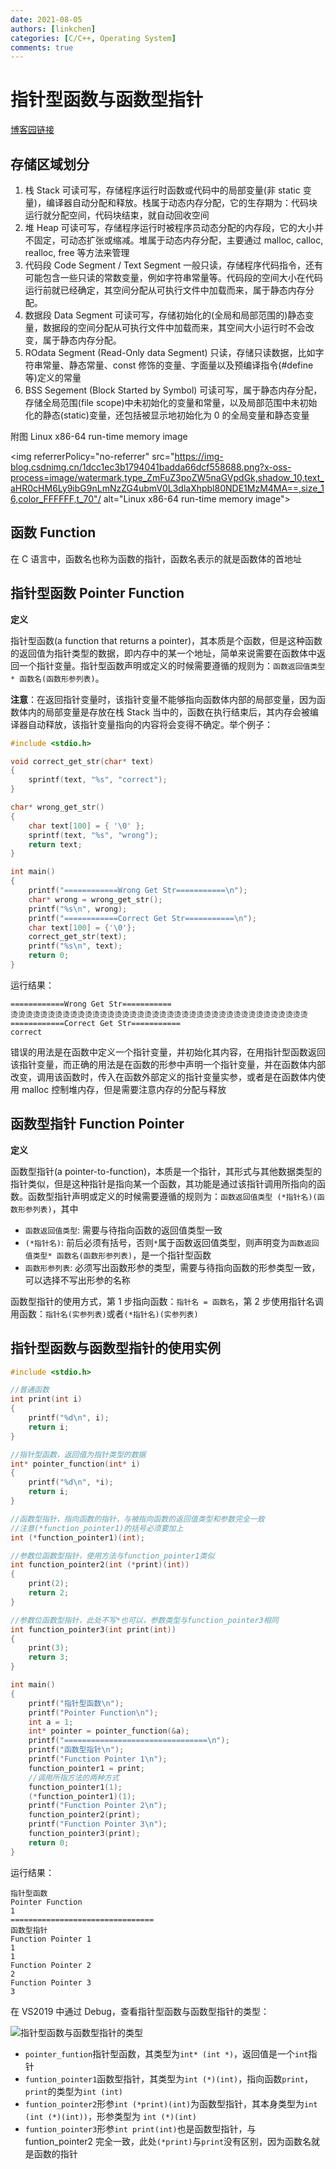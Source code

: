 ```yaml
---
date: 2021-08-05
authors: [linkchen]
categories: [C/C++, Operating System]
comments: true
---
```


# 指针型函数与函数型指针

[博客园链接](https://www.cnblogs.com/linkchen/p/15102549.html)

<!-- more -->

## 存储区域划分

1. 栈 Stack 可读可写，存储程序运行时函数或代码中的局部变量(非 static 变量)，编译器自动分配和释放。栈属于动态内存分配，它的生存期为：代码块运行就分配空间，代码块结束，就自动回收空间
2. 堆 Heap 可读可写，存储程序运行时被程序员动态分配的内存段，它的大小并不固定，可动态扩张或缩减。堆属于动态内存分配，主要通过 malloc, calloc, realloc, free 等方法来管理
3. 代码段 Code Segment / Text Segment 一般只读，存储程序代码指令，还有可能包含一些只读的常数变量，例如字符串常量等。代码段的空间大小在代码运行前就已经确定，其空间分配从可执行文件中加载而来，属于静态内存分配。
4. 数据段 Data Segment 可读可写，存储初始化的(全局和局部范围的)静态变量，数据段的空间分配从可执行文件中加载而来，其空间大小运行时不会改变，属于静态内存分配。
5. ROdata Segment (Read-Only data Segment) 只读，存储只读数据，比如字符串常量、静态常量、const 修饰的变量、字面量以及预编译指令(#define 等)定义的常量
6. BSS Segement (Block Started by Symbol) 可读可写，属于静态内存分配，存储全局范围(file scope)中未初始化的变量和常量，以及局部范围中未初始化的静态(static)变量，还包括被显示地初始化为 0 的全局变量和静态变量

附图 Linux x86-64 run-time memory image

<img referrerPolicy="no-referrer" src="https://img-blog.csdnimg.cn/1dcc1ec3b1794041badda66dcf558688.png?x-oss-process=image/watermark,type_ZmFuZ3poZW5naGVpdGk,shadow_10,text_aHR0cHM6Ly9ibG9nLmNzZG4ubmV0L3dlaXhpbl80NDE1MzM4MA==,size_16,color_FFFFFF,t_70"/ alt="Linux x86-64 run-time memory image">

## 函数 Function

在 C 语言中，函数名也称为函数的指针，函数名表示的就是函数体的首地址

## 指针型函数 Pointer Function

**定义**

指针型函数(a function that returns a pointer)，其本质是个函数，但是这种函数的返回值为指针类型的数据，即内存中的某一个地址，简单来说需要在函数体中返回一个指针变量。指针型函数声明或定义的时候需要遵循的规则为：`函数返回值类型* 函数名(函数形参列表)`。

**注意**：在返回指针变量时，该指针变量不能够指向函数体内部的局部变量，因为函数体内的局部变量是存放在栈 Stack 当中的，函数在执行结束后，其内存会被编译器自动释放，该指针变量指向的内容将会变得不确定。举个例子：

```c linenums="1"
#include <stdio.h>

void correct_get_str(char* text)
{
	sprintf(text, "%s", "correct");
}

char* wrong_get_str()
{
	char text[100] = { '\0' };
	sprintf(text, "%s", "wrong");
	return text;
}

int main()
{
	printf("============Wrong Get Str===========\n");
	char* wrong = wrong_get_str();
	printf("%s\n", wrong);
	printf("============Correct Get Str===========\n");
	char text[100] = {'\0'};
	correct_get_str(text);
	printf("%s\n", text);
	return 0;
}
```

运行结果：

```plaintext
============Wrong Get Str===========
烫烫烫烫烫烫烫烫烫烫烫烫烫烫烫烫烫烫烫烫烫烫烫烫烫烫烫烫烫烫烫烫烫烫烫烫烫烫烫烫
============Correct Get Str===========
correct
```

错误的用法是在函数中定义一个指针变量，并初始化其内容，在用指针型函数返回该指针变量，而正确的用法是在函数的形参中声明一个指针变量，并在函数体内部改变，调用该函数时，传入在函数外部定义的指针变量实参，或者是在函数体内使用 malloc 控制堆内存，但是需要注意内存的分配与释放

## 函数型指针 Function Pointer

**定义**

函数型指针(a pointer-to-function)，本质是一个指针，其形式与其他数据类型的指针类似，但是这种指针是指向某一个函数，其功能是通过该指针调用所指向的函数。函数型指针声明或定义的时候需要遵循的规则为：`函数返回值类型 (*指针名)(函数形参列表)`，其中

-   `函数返回值类型`: 需要与待指向函数的返回值类型一致
-   `(*指针名)`: 前后必须有括号，否则`*`属于函数返回值类型，则声明变为`函数返回值类型* 函数名(函数形参列表)`，是一个指针型函数
-   `函数形参列表`: 必须写出函数形参的类型，需要与待指向函数的形参类型一致，可以选择不写出形参的名称

函数型指针的使用方式，第 1 步指向函数：`指针名 = 函数名`，第 2 步使用指针名调用函数：`指针名(实参列表)`或者`(*指针名)(实参列表)`

## 指针型函数与函数型指针的使用实例

```c linenums="1"
#include <stdio.h>

//普通函数
int print(int i)
{
	printf("%d\n", i);
	return i;
}

//指针型函数，返回值为指针类型的数据
int* pointer_function(int* i)
{
	printf("%d\n", *i);
	return i;
}

//函数型指针，指向函数的指针，与被指向函数的返回值类型和参数完全一致
//注意(*function_pointer1)的括号必须要加上
int (*function_pointer1)(int);

//参数位函数型指针，使用方法与function_pointer1类似
int function_pointer2(int (*print)(int))
{
	print(2);
	return 2;
}

//参数位函数型指针，此处不写*也可以，参数类型与function_pointer3相同
int function_pointer3(int print(int))
{
	print(3);
	return 3;
}

int main()
{
	printf("指针型函数\n");
	printf("Pointer Function\n");
	int a = 1;
	int* pointer = pointer_function(&a);
	printf("================================\n");
	printf("函数型指针\n");
	printf("Function Pointer 1\n");
	function_pointer1 = print;
	//调用所指方法的两种方式
	function_pointer1(1);
	(*function_pointer1)(1);
	printf("Function Pointer 2\n");
	function_pointer2(print);
	printf("Function Pointer 3\n");
	function_pointer3(print);
	return 0;
}
```

运行结果：

```plaintext
指针型函数
Pointer Function
1
================================
函数型指针
Function Pointer 1
1
1
Function Pointer 2
2
Function Pointer 3
3
```

在 VS2019 中通过 Debug，查看指针型函数与函数型指针的类型：

<img referrerPolicy="no-referrer" src="https://img-blog.csdnimg.cn/025017c8fa674d8f9965dbc29ec4bfbc.png" alt="指针型函数与函数型指针的类型"/>

-   `pointer_funtion`指针型函数，其类型为`int* (int *)`，返回值是一个`int`指针
-   `funtion_pointer1`函数型指针，其类型为`int (*)(int)`，指向函数`print`，`print`的类型为`int (int)`
-   `funtion_pointer2`形参`int (*print)(int)`为函数型指针，其本身类型为`int (int (*)(int))`，形参类型为 `int (*)(int)`
-   `funtion_pointer3`形参`int print(int)`也是函数型指针，与 funtion_pointer2 完全一致，此处`(*print)`与`print`没有区别，因为函数名就是函数的指针
